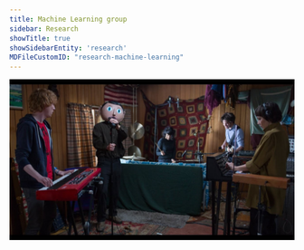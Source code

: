 ```yaml
---
title: Machine Learning group
sidebar: Research
showTitle: true
showSidebarEntity: 'research'
MDFileCustomID: "research-machine-learning"
---
```

![The SORONPFRBS](./pics/the-SORONPFRBS,-a-fictional-band-from-the-movie-Frank-(2014).jpg) 
